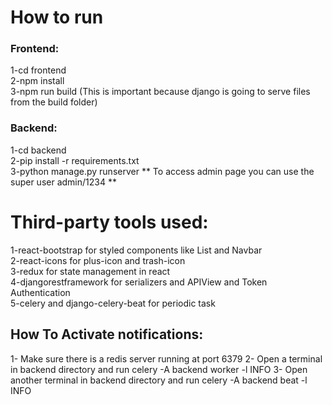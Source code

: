 # How to run

### Frontend:
1-cd frontend <br />
2-npm install <br />
3-npm run build (This is important because django is going to serve files from the build folder) <br />

### Backend: <br />
1-cd backend <br />
2-pip install -r requirements.txt <br />
3-python manage.py runserver
** To access admin page you can use the super user admin/1234 **

# Third-party tools used:
1-react-bootstrap for styled components like List and Navbar<br />
2-react-icons for plus-icon and trash-icon<br />
3-redux for state management in react <br />
4-djangorestframework for serializers and APIView and Token Authentication<br />
5-celery and django-celery-beat for periodic task<br />

## How To Activate notifications:
1- Make sure there is a redis server running at port 6379
2- Open a terminal in backend directory and run celery -A backend worker -l INFO
3- Open another terminal in backend directory and run celery -A backend beat -l INFO
